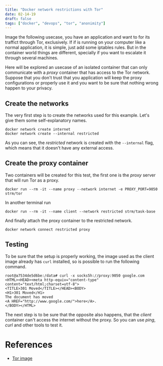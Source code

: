 ```yaml
---
title: "Docker network restrictions with Tor"
date: 02-14-19
draft: false
tags: ["docker", "devops", "tor", "anonimity"]
---
```


Image the following usecase, you have an application and want to for its
traffict through Tor, exclusively. If if is running on your computer like a
normal application, it is simple, just add some iptables rules. But in the
container world things are different, specially if you want to escalate it
through several machines.

Here will be explored an usecase of an isolated container that can only
communicate with a *proxy* container that has access to the Tor network. Suppose
that you don't trust that you application will keep the proxy configurations or
properly use it and you want to be sure that nothing wrong happen to your
privacy.

## Create the networks

The very first step is to create the networks used for this example. Let's give
them some self-explanatory names.

``` shellsession
docker network create internet
docker network create --internal restricted
```

As you can see, the *restricted* network is created with the `--internal` flag,
which means that it doesn't have any external access.

## Create the proxy container

Two containers will be created for this test, the first one is the *proxy*
server that will run Tor as a proxy.

``` shellsession
docker run --rm -it --name proxy --network internet -e PROXY_PORT=9050 strm/tor
```

In another terminal run

``` shellsession
docker run --rm -it --name client --network restricted strm/task-base
```

And finally attach the proxy container to the restricted network.

``` shellsession
docker network connect restricted proxy
```

## Testing

To be sure that the setup is properly working, the image used as the client
image already has `curl` installed, so is possible to run the following command.

```shell
root@a7534de5d6be:/data# curl -x socks5h://proxy:9050 google.com
<HTML><HEAD><meta http-equiv="content-type" content="text/html;charset=utf-8">
<TITLE>301 Moved</TITLE></HEAD><BODY>
<H1>301 Moved</H1>
The document has moved
<A HREF="http://www.google.com/">here</A>.
</BODY></HTML>
```

The next step is to be sure that the opposite also happens, that the *client*
container can't access the internet without the proxy. So you can use *ping*,
*curl* and other tools to test it.

# References

- [Tor image](https://github.com/opsxcq/docker-tor)
